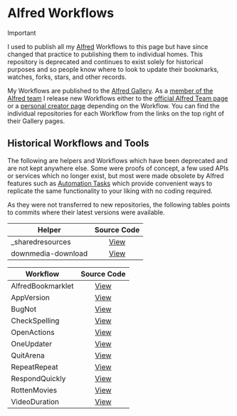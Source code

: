 # Alfred Workflows

> [!IMPORTANT]
> I used to publish all my [Alfred](https://alfredapp.com/) Workflows to this page but have since changed that practice to publishing them to individual homes. This repository is deprecated and continues to exist solely for historical purposes and so people know where to look to update their bookmarks, watches, forks, stars, and other records.

My Workflows are published to the [Alfred Gallery](https://alfred.app/). As a [member of the Alfred team](https://www.alfredapp.com/blog/announcements/alfred-team-is-growing/) I release new Workflows either to the [official Alfred Team page](https://alfred.app/workflows/alfredapp/) or a [personal creator page](https://alfred.app/workflows/vitor/) depending on the Workflow. You can find the individual repositories for each Workflow from the links on the top right of their Gallery pages.

## Historical Workflows and Tools

The following are helpers and Workflows which have been deprecated and are not kept anywhere else. Some were proofs of concept, a few used APIs or services which no longer exist, but most were made obsolete by Alfred features such as [Automation Tasks](https://www.alfredapp.com/help/workflows/automations/automation-task/) which provide convenient ways to replicate the same functionality to your liking with no coding required.

As they were not transferred to new repositories, the following tables points to commits where their latest versions were available.

| Helper | Source Code |
| ------ | :---------: |
| _sharedresources | [View](https://github.com/vitorgalvao/alfred-workflows/tree/b8df6b60ad49f2f35695a5c0c96807ebc5166102/_helpers#_sharedresources) |
| downmedia-download | [View](https://github.com/vitorgalvao/alfred-workflows/tree/b8df6b60ad49f2f35695a5c0c96807ebc5166102/_helpers#downmedia-download) |

| Workflow | Source Code |
| --------- | :---------: |
| AlfredBookmarklet | [View](https://github.com/vitorgalvao/alfred-workflows/tree/9ba7a27921acb67cc7b7022703c8202ecb67c003/AlfredBookmarklet) |
| AppVersion | [View](https://github.com/vitorgalvao/alfred-workflows/tree/fefde12914ed35d1cc7e0e90c62a932cdec3b39a/AppVersion) |
| BugNot | [View](https://github.com/vitorgalvao/alfred-workflows/tree/b8df6b60ad49f2f35695a5c0c96807ebc5166102/BugNot) |
| CheckSpelling | [View](https://github.com/vitorgalvao/alfred-workflows/tree/c0d9c9313857676997e6e05d9dda65cfa5fcda6a/CheckSpelling) |
| OpenActions | [View](https://github.com/vitorgalvao/alfred-workflows/tree/b8df6b60ad49f2f35695a5c0c96807ebc5166102/OpenActions) |
| OneUpdater | [View](https://github.com/vitorgalvao/alfred-workflows/tree/a2a2984ec4c7b839b7bf45315491c6993ef13444/OneUpdater) |
| QuitArena | [View](https://github.com/vitorgalvao/alfred-workflows/tree/c02a9c1c5526d64ae15972ab331802d01d887766/QuitArena)
| RepeatRepeat | [View](https://github.com/vitorgalvao/alfred-workflows/tree/9a70302fa31d6fba2b532bc9dd7eac75d67f6964/RepeatRepeat) |
| RespondQuickly | [View](https://github.com/vitorgalvao/alfred-workflows/tree/f174fde5da3238d57dc3415bb351759c02eb8dab/RespondQuickly) |
| RottenMovies | [View](https://github.com/vitorgalvao/alfred-workflows/tree/2c0eca9f2336e3470b103586189ba7dd450f2b39/RottenMovies) |
| VideoDuration | [View](https://github.com/vitorgalvao/alfred-workflows/tree/b8df6b60ad49f2f35695a5c0c96807ebc5166102/VideoDuration) |
